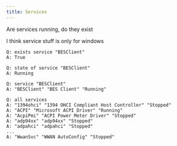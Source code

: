 ```yaml
---
title: Services
---
```


Are services running, do they exist

I think service stuff is only for windows

````
Q: exists service "BESClient"
A: True
````

````
Q: state of service "BESClient"
A: Running
````

````
Q: service "BESClient"
A: "BESClient" "BES Client" "Running"
````

````
Q: all services
A: "1394ohci" "1394 OHCI Compliant Host Controller" "Stopped"
A: "ACPI" "Microsoft ACPI Driver" "Running"
A: "AcpiPmi" "ACPI Power Meter Driver" "Stopped"
A: "adp94xx" "adp94xx" "Stopped"
A: "adpahci" "adpahci" "Stopped"
...
A: "WwanSvc" "WWAN AutoConfig" "Stopped"
````
